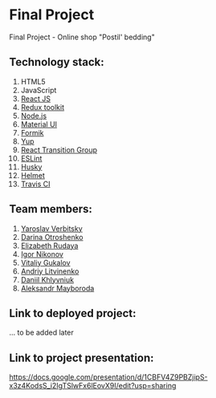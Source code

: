 # Final Project

Final Project - Online shop "Postil' bedding"

## Technology stack:
1. HTML5
2. JavaScript
3. [React JS](https://uk.reactjs.org/)
4. [Redux toolkit](https://redux-toolkit.js.org/)
5. [Node.js](https://nodejs.org/uk/)
6. [Material UI](https://mui.com/getting-started/installation/)
7. [Formik](https://formik.org/docs/overview)
8. [Yup](https://www.npmjs.com/package/yup)
9. [React Transition Group](https://reactcommunity.org/react-transition-group/)
10. [ESLint](https://eslint.org/)
11. [Husky](https://www.npmjs.com/package/husky)
12. [Helmet](https://www.npmjs.com/package/react-helmet)
13. [Travis CI](https://www.travis-ci.com/)


## Team members:
1. [Yaroslav Verbitsky](https://github.com/nikolasdelunko)
2. [Darina Otroshenko](https://github.com/OtroshenkoDarina)
3. [Elizabeth Rudaya](https://github.com/lizarudayaa)
4. [Igor Nikonov](https://github.com/IggyDev34)
5. [Vitaliy Gukalov](https://github.com/Vitaliy-1809)
6. [Andriy Litvinenko](https://github.com/Shootka)
7. [Daniil Khlyvniuk](https://github.com/Daniil-Khlyvniuk)
8. [Aleksandr Mayboroda](https://github.com/AlexMaybee)


## Link to deployed project:
... to be added later


## Link to project presentation:
https://docs.google.com/presentation/d/1CBFV4Z9PBZjipS-x3z4KodsS_i2IgTSlwFx6lEovX9I/edit?usp=sharing
